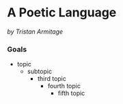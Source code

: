 # A Poetic Language

_by Tristan Armitage_

### Goals

- topic
  - subtopic
    - third topic
      - fourth topic
        - fifth topic
